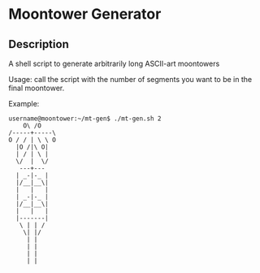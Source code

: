 # Moontower Generator

## Description

A shell script to generate arbitrarily long ASCII-art moontowers

Usage: call the script with the number of segments you want to be in the final moontower.

Example:

```
username@moontower:~/mt-gen$ ./mt-gen.sh 2
    O\ /O
/-----+-----\
O / / | \ \ O
  |O /|\ O|
  | / | \ |
  \/  |  \/
   ---+---
  | _-|-_ |
  |/__|__\|
  |   |   |
  | _-|-_ |
  |/__|__\|
  |   |   |
  |-------|
   \ | | /
    \| |/
     | |
     | |
     | |
     | |
```

